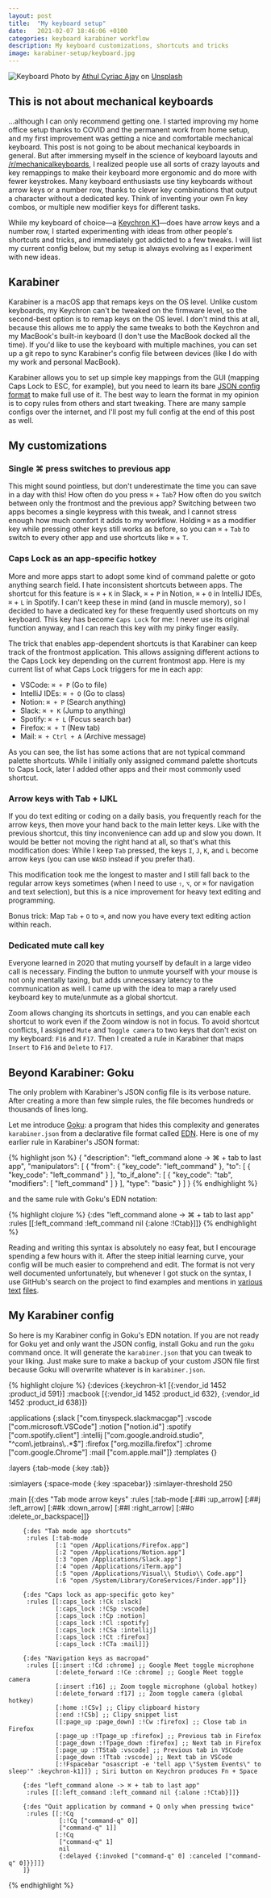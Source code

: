 ```yaml
---
layout: post
title:  "My keyboard setup"
date:   2021-02-07 18:46:06 +0100
categories: keyboard karabiner workflow
description: My keyboard customizations, shortcuts and tricks
image: karabiner-setup/keyboard.jpg
---
```


![Keyboard](keyboard.jpg)
<span>Photo by <a href="https://unsplash.com/@athulca?utm_source=unsplash&amp;utm_medium=referral&amp;utm_content=creditCopyText">Athul Cyriac Ajay</a> on <a href="https://unsplash.com/?utm_source=unsplash&amp;utm_medium=referral&amp;utm_content=creditCopyText">Unsplash</a></span>

## This is not about mechanical keyboards

...although I can only recommend getting one. I started improving my home office setup thanks to COVID and the permanent work from home setup, and my first improvement was getting a nice and comfortable mechanical keyboard. This post is not going to be about mechanical keyboards in general. But after immersing myself in the science of keyboard layouts and [/r/mechanicalkeyboards][reddit-mechanicalkeyboards], I realized people use all sorts of crazy layouts and key remappings to make their keyboard more ergonomic and do more with fewer keystrokes. Many keyboard enthusiasts use tiny keyboards without arrow keys or a number row, thanks to clever key combinations that output a character without a dedicated key. Think of inventing your own Fn key combos, or multiple new modifier keys for different tasks.

While my keyboard of choice—a [Keychron K1][keychron]—does have arrow keys and a number row, I started experimenting with ideas from other people's shortcuts and tricks, and immediately got addicted to a few tweaks. I will list my current config below, but my setup is always evolving as I experiment with new ideas.

## Karabiner

Karabiner is a macOS app that remaps keys on the OS level. Unlike custom keyboards, my Keychron can't be tweaked on the firmware level, so the second-best option is to remap keys on the OS level. I don't mind this at all, because this allows me to apply the same tweaks to both the Keychron and my MacBook's built-in keyboard (I don't use the MacBook docked all the time). If you'd like to use the keyboard with multiple machines, you can set up a git repo to sync Karabiner's config file between devices (like I do with my work and personal MacBook).

Karabiner allows you to set up simple key mappings from the GUI (mapping Caps Lock to ESC, for example), but you need to learn its bare [JSON config format][karabiner-json] to make full use of it. The best way to learn the format in my opinion is to copy rules from others and start tweaking. There are many sample configs over the internet, and I'll post my full config at the end of this post as well.

## My customizations

### Single ⌘ press switches to previous app

This might sound pointless, but don't underestimate the time you can save in a day with this! How often do you press `⌘` + `Tab`? How often do you switch between only the frontmost and the previous app? Switching between two apps becomes a single keypress with this tweak, and I cannot stress enough how much comfort it adds to my workflow. Holding `⌘` as a modifier key while pressing other keys still works as before, so you can `⌘` + `Tab` to switch to every other app and use shortcuts like `⌘` + `T`.

### Caps Lock as an app-specific hotkey

More and more apps start to adopt some kind of command palette or goto anything search field. I hate inconsistent shortcuts between apps. The shortcut for this feature is `⌘` + `K` in Slack, `⌘` + `P` in Notion, `⌘` + `O` in IntelliJ IDEs, `⌘` + `L` in Spotify. I can't keep these in mind (and in muscle memory), so I decided to have a dedicated key for these frequently used shortcuts on my keyboard. This key has become `Caps Lock` for me: I never use its original function anyway, and I can reach this key with my pinky finger easily.

The trick that enables app-dependent shortcuts is that Karabiner can keep track of the frontmost application. This allows assigning different actions to the Caps Lock key depending on the current frontmost app. Here is my current list of what Caps Lock triggers for me in each app:

- VSCode: `⌘ + P` (Go to file)
- IntelliJ IDEs: `⌘ + O` (Go to class)
- Notion: `⌘ + P` (Search anything)
- Slack: `⌘ + K` (Jump to anything)
- Spotify: `⌘ + L` (Focus search bar)
- Firefox: `⌘ + T` (New tab)
- Mail: `⌘ + Ctrl + A` (Archive message)

As you can see, the list has some actions that are not typical command palette shortcuts. While I initially only assigned command palette shortcuts to Caps Lock, later I added other apps and their most commonly used shortcut.

### Arrow keys with Tab + IJKL

If you do text editing or coding on a daily basis, you frequently reach for the arrow keys, then move your hand back to the main letter keys. Like with the previous shortcut, this tiny inconvenience can add up and slow you down. It would be better not moving the right hand at all, so that's what this modification does: While I keep `Tab` pressed, the keys `I`, `J`, `K`, and `L` become arrow keys (you can use `WASD` instead if you prefer that).

This modification took me the longest to master and I still fall back to the regular arrow keys sometimes (when I need to use `⇧`, `⌥`, or `⌘` for navigation and text selection), but this is a nice improvement for heavy text editing and programming.

Bonus trick: Map `Tab` + `O` to `⌫`, and now you have every text editing action within reach.

### Dedicated mute call key

Everyone learned in 2020 that muting yourself by default in a large video call is necessary. Finding the button to unmute yourself with your mouse is not only mentally taxing, but adds unnecessary latency to the communication as well. I came up with the idea to map a rarely used keyboard key to mute/unmute as a global shortcut.

Zoom allows changing its shortcuts in settings, and you can enable each shortcut to work even if the Zoom window is not in focus. To avoid shortcut conflicts, I assigned `Mute` and `Toggle camera` to two keys that don't exist on my keyboard: `F16` and `F17`. Then I created a rule in Karabiner that maps `Insert` to `F16` and `Delete` to `F17`.

## Beyond Karabiner: Goku

The only problem with Karabiner's JSON config file is its verbose nature. After creating a more than few simple rules, the file becomes hundreds or thousands of lines long.

Let me introduce [Goku][goku]: a program that hides this complexity and generates `karabiner.json` from a declarative file format called [EDN][edn]. Here is one of my earlier rule in Karabiner's JSON format:

{% highlight json %}
{
    "description": "left_command alone -> ⌘ + tab to last app",
    "manipulators": [
        {
            "from": {
                "key_code": "left_command"
            },
            "to": [
                {
                    "key_code": "left_command"
                }
            ],
            "to_if_alone": [
                {
                    "key_code": "tab",
                    "modifiers": [
                        "left_command"
                    ]
                }
            ],
            "type": "basic"
        }
    ]
}
{% endhighlight %}

and the same rule with Goku's EDN notation:

{% highlight clojure %}
{:des "left_command alone -> ⌘ + tab to last app"
 :rules [[:left_command :left_command nil {:alone :!Ctab}]]}
{% endhighlight %}

Reading and writing this syntax is absolutely no easy feat, but I encourage spending a few hours with it. After the steep initial learning curve, your config will be much easier to comprehend and edit. The format is not very well documented unfortunately, but whenever I got stuck on the syntax, I use GitHub's search on the project to find examples and mentions in [various][goku-example-1] [text][goku-example-2] [files][goku-example-3].

## My Karabiner config

So here is my Karabiner config in Goku's EDN notation. If you are not ready for Goku yet and only want the JSON config, install Goku and run the `goku` command once. It will generate the `karabiner.json` that you can tweak to your liking. Just make sure to make a backup of your custom JSON file first because Goku will overwrite whatever is in `karabiner.json`.

{% highlight clojure %}
{:devices {:keychron-k1 [{:vendor_id 1452 :product_id 591}]
           :macbook [{:vendor_id 1452 :product_id 632},
                     {:vendor_id 1452 :product_id 638}]}

 :applications {:slack ["com.tinyspeck.slackmacgap"]
                :vscode ["com.microsoft.VSCode"]
                :notion ["notion.id"]
                :spotify ["com.spotify.client"]
                :intellij ["com.google.android.studio", "^com\\.jetbrains\\..*$"]
                :firefox ["org.mozilla.firefox"]
                :chrome ["com.google.Chrome"]
                :mail ["com.apple.mail"]}
 :templates {}

 :layers {:tab-mode {:key :tab}}

 :simlayers {:space-mode {:key :spacebar}}
 :simlayer-threshold 250

 :main [{:des "Tab mode arrow keys"
         :rules [:tab-mode
                 [:##i :up_arrow]
                 [:##j :left_arrow]
                 [:##k :down_arrow]
                 [:##l :right_arrow]
                 [:##o :delete_or_backspace]]}

        {:des "Tab mode app shortcuts"
         :rules [:tab-mode
                 [:1 "open /Applications/Firefox.app"]
                 [:2 "open /Applications/Notion.app"]
                 [:3 "open /Applications/Slack.app"]
                 [:4 "open /Applications/iTerm.app"]
                 [:5 "open /Applications/Visual\\ Studio\\ Code.app"]
                 [:6 "open /System/Library/CoreServices/Finder.app"]]}

        {:des "Caps lock as app-specific goto key"
         :rules [[:caps_lock :!Ck :slack]
                 [:caps_lock :!CSp :vscode]
                 [:caps_lock :!Cp :notion]
                 [:caps_lock :!Cl :spotify]
                 [:caps_lock :!CSa :intellij]
                 [:caps_lock :!Ct :firefox]
                 [:caps_lock :!CTa :mail]]}

        {:des "Navigation keys as macropad"
         :rules [[:insert :!Cd :chrome] ;; Google Meet toggle microphone
                 [:delete_forward :!Ce :chrome] ;; Google Meet toggle camera
                 [:insert :f16] ;; Zoom toggle microphone (global hotkey)
                 [:delete_forward :f17] ;; Zoom toggle camera (global hotkey)
                 [:home :!CSv] ;; Clipy clipboard history
                 [:end :!CSb] ;; Clipy snippet list
                 [[:page_up :page_down] :!Cw :firefox] ;; Close tab in Firefox
                 [:page_up :!Tpage_up :firefox] ;; Previous tab in Firefox
                 [:page_down :!Tpage_down :firefox] ;; Next tab in Firefox
                 [:page_up :!TStab :vscode] ;; Previous tab in VSCode
                 [:page_down :!Ttab :vscode] ;; Next tab in VSCode
                 [:!Fspacebar "osascript -e 'tell app \"System Events\" to sleep'" :keychron-k1]]} ; Siri button on Keychron produces Fn + Space 

        {:des "left_command alone -> ⌘ + tab to last app"
         :rules [[:left_command :left_command nil {:alone :!Ctab}]]}

        {:des "Quit application by command + Q only when pressing twice"
         :rules [[:!Cq
                  [:!Cq ["command-q" 0]]
                  ["command-q" 1]]
                 [:!Cq
                  ["command-q" 1]
                  nil
                  {:delayed {:invoked ["command-q" 0] :canceled ["command-q" 0]}}]]}
        ]}
{% endhighlight %}

[reddit-mechanicalkeyboards]: https://reddit.com/r/mechanicalkeyboards
[keychron]: https://www.keychron.com/products/keychron-k1-wireless-mechanical-keyboard
[edn]: https://github.com/edn-format/edn
[karabiner-json]: https://karabiner-elements.pqrs.org/docs/json/typical-complex-modifications-examples/
[goku]: https://github.com/yqrashawn/GokuRakuJoudo
[goku-example-1]: https://github.com/yqrashawn/GokuRakuJoudo/blob/master/examples.org
[goku-example-2]: https://github.com/yqrashawn/GokuRakuJoudo/blob/master/tutorial.md
[goku-example-3]: https://github.com/yqrashawn/GokuRakuJoudo/blob/master/in-the-wild.md
